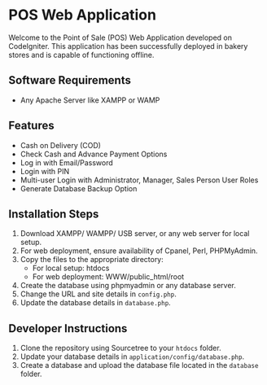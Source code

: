 # POS Web Application

Welcome to the Point of Sale (POS) Web Application developed on CodeIgniter. This application has been successfully deployed in bakery stores and is capable of functioning offline.

## Software Requirements
- Any Apache Server like XAMPP or WAMP

## Features
- Cash on Delivery (COD)
- Check Cash and Advance Payment Options
- Log in with Email/Password
- Login with PIN
- Multi-user Login with Administrator, Manager, Sales Person User Roles
- Generate Database Backup Option

## Installation Steps
1. Download XAMPP/ WAMPP/ USB server, or any web server for local setup.
2. For web deployment, ensure availability of Cpanel, Perl, PHPMyAdmin.
3. Copy the files to the appropriate directory:
   - For local setup: htdocs
   - For web deployment: WWW/public_html/root
4. Create the database using phpmyadmin or any database server.
5. Change the URL and site details in `config.php`.
6. Update the database details in `database.php`.

## Developer Instructions
1. Clone the repository using Sourcetree to your `htdocs` folder.
2. Update your database details in `application/config/database.php`.
3. Create a database and upload the database file located in the `database` folder.

